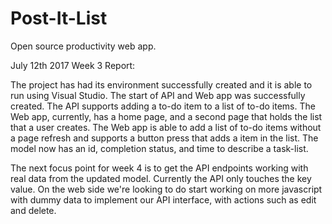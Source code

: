 # Post-It-List
Open source productivity web app.



July 12th 2017 Week 3 Report:

The project has had its environment successfully created and it is able to run using Visual Studio. The start of API and Web app
was successfully created. The API supports adding a to-do item to a list of to-do items. The Web app, currently, has a home page, and a
second page that holds the list that a user creates. The Web app is able to add a list of to-do items without a page refresh and 
supports a button press that adds a item in the list. The model now has an id, completion status, and time to describe a task-list. 

The next focus point for week 4 is to get the API endpoints working with real data from the updated model. Currently the API only touches the key value. On the web side we're looking to do start working on more javascript with dummy data to implement our API interface, with actions such as edit and delete.
